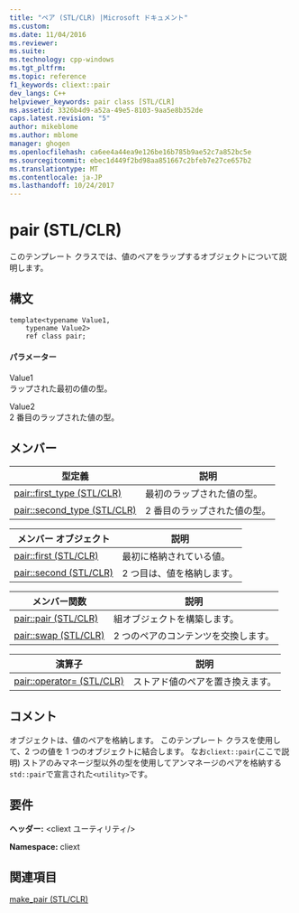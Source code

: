 ```yaml
---
title: "ペア (STL/CLR) |Microsoft ドキュメント"
ms.custom: 
ms.date: 11/04/2016
ms.reviewer: 
ms.suite: 
ms.technology: cpp-windows
ms.tgt_pltfrm: 
ms.topic: reference
f1_keywords: cliext::pair
dev_langs: C++
helpviewer_keywords: pair class [STL/CLR]
ms.assetid: 3326b4d9-a52a-49e5-8103-9aa5e8b352de
caps.latest.revision: "5"
author: mikeblome
ms.author: mblome
manager: ghogen
ms.openlocfilehash: ca6ee4a44ea9e126be16b785b9ae52c7a852bc5e
ms.sourcegitcommit: ebec1d449f2bd98aa851667c2bfeb7e27ce657b2
ms.translationtype: MT
ms.contentlocale: ja-JP
ms.lasthandoff: 10/24/2017
---
```

# <a name="pair-stlclr"></a>pair (STL/CLR)
このテンプレート クラスでは、値のペアをラップするオブジェクトについて説明します。  
  
## <a name="syntax"></a>構文  
  
```  
template<typename Value1,  
    typename Value2>  
    ref class pair;  
```  
  
#### <a name="parameters"></a>パラメーター  
 Value1  
 ラップされた最初の値の型。  
  
 Value2  
 2 番目のラップされた値の型。  
  
## <a name="members"></a>メンバー  
  
|型定義|説明|  
|---------------------|-----------------|  
|[pair::first_type (STL/CLR)](../dotnet/pair-first-type-stl-clr.md)|最初のラップされた値の型。|  
|[pair::second_type (STL/CLR)](../dotnet/pair-second-type-stl-clr.md)|2 番目のラップされた値の型。|  
  
|メンバー オブジェクト|説明|  
|-------------------|-----------------|  
|[pair::first (STL/CLR)](../dotnet/pair-first-stl-clr.md)|最初に格納されている値。|  
|[pair::second (STL/CLR)](../dotnet/pair-second-stl-clr.md)|2 つ目は、値を格納します。|  
  
|メンバー関数|説明|  
|---------------------|-----------------|  
|[pair::pair (STL/CLR)](../dotnet/pair-pair-stl-clr.md)|組オブジェクトを構築します。|  
|[pair::swap (STL/CLR)](../dotnet/pair-swap-stl-clr.md)|2 つのペアのコンテンツを交換します。|  
  
|演算子|説明|  
|--------------|-----------------|  
|[pair::operator= (STL/CLR)](../dotnet/pair-operator-assign-stl-clr.md)|ストアド値のペアを置き換えます。|  
  
## <a name="remarks"></a>コメント  
 オブジェクトは、値のペアを格納します。 このテンプレート クラスを使用して、2 つの値を 1 つのオブジェクトに結合します。 なお`cliext::pair`(ここで説明) ストアのみマネージ型以外の型を使用してアンマネージのペアを格納する`std::pair`で宣言された`<utility>`です。  
  
## <a name="requirements"></a>要件  
 **ヘッダー:** \<cliext ユーティリティ/>  
  
 **Namespace:** cliext  
  
## <a name="see-also"></a>関連項目  
 [make_pair (STL/CLR)](../dotnet/make-pair-stl-clr.md)